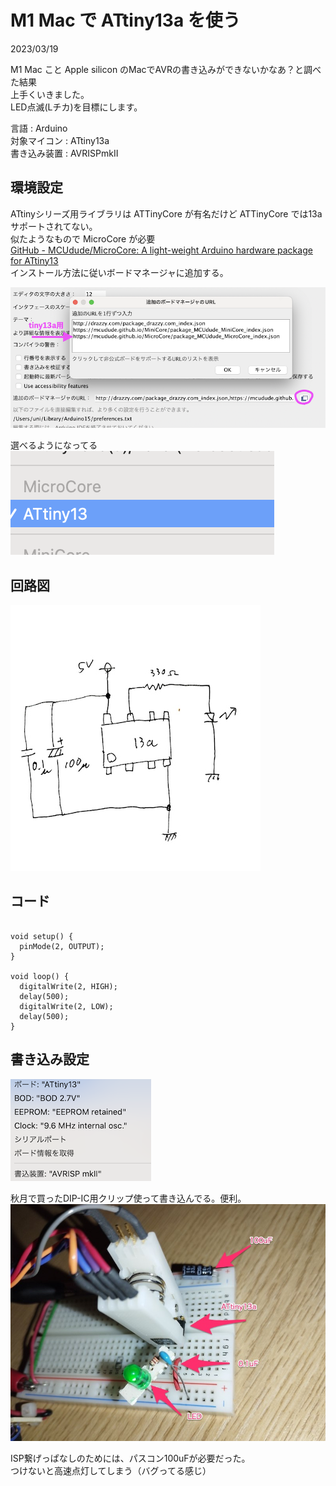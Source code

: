 # M1 Mac で ATtiny13a を使う

2023/03/19

M1 Mac こと Apple silicon のMacでAVRの書き込みができないかなあ？と調べた結果  
上手くいきました。  
LED点滅(Lチカ)を目標にします。

言語 : Arduino  
対象マイコン : ATtiny13a  
書き込み装置 : AVRISPmkII  

## 環境設定

ATtinyシリーズ用ライブラリは ATTinyCore が有名だけど ATTinyCore では13aサポートされてない。  
似たようなもので MicroCore が必要  
[GitHub - MCUdude/MicroCore: A light-weight Arduino hardware package for ATtiny13](https://github.com/MCUdude/MicroCore/)  
インストール方法に従いボードマネージャに追加する。  

![bordmane_setting](bordmane_setting.png)  

選べるようになってる  
![MCUselect](MCUselect.png)  

## 回路図

![circuit](circuit1.jpg)


## コード
<pre>
<code>
void setup() {
  pinMode(2, OUTPUT);
}

void loop() {
  digitalWrite(2, HIGH);
  delay(500);
  digitalWrite(2, LOW); 
  delay(500);
}
</code></pre>

## 書き込み設定

![wrtite_setting](wrtite_setting.png)

秋月で買ったDIP-IC用クリップ使って書き込んでる。便利。  
![photo_writting](photo_writting.jpg)

ISP繋げっぱなしのためには、パスコン100uFが必要だった。  
つけないと高速点灯してしまう（バグってる感じ）
